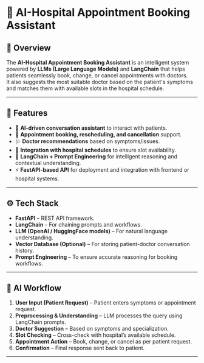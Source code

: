# 🏥 AI-Hospital Appointment Booking Assistant

## 📌 Overview
The **AI-Hospital Appointment Booking Assistant** is an intelligent system powered by **LLMs (Large Language Models)** and **LangChain** that helps patients seamlessly book, change, or cancel appointments with doctors.  
It also suggests the most suitable doctor based on the patient's symptoms and matches them with available slots in the hospital schedule.

---

## 🚀 Features
- 🤖 **AI-driven conversation assistant** to interact with patients.
- 📅 **Appointment booking, rescheduling, and cancellation** support.
- 🩺 **Doctor recommendations** based on symptoms/issues.
- 🏥 **Integration with hospital schedules** to ensure slot availability.
- 🧠 **LangChain + Prompt Engineering** for intelligent reasoning and contextual understanding.
- ⚡ **FastAPI-based API** for deployment and integration with frontend or hospital systems.

---

## ⚙️ Tech Stack
- **FastAPI** – REST API framework.
- **LangChain** – For chaining prompts and workflows.
- **LLM (OpenAI / HuggingFace models)** – For natural language understanding.
- **Vector Database (Optional)** – For storing patient-doctor conversation history.
- **Prompt Engineering** – To ensure accurate reasoning for booking workflows.

---

## 🔄 AI Workflow
1. **User Input (Patient Request)** – Patient enters symptoms or appointment request.
2. **Preprocessing & Understanding** – LLM processes the query using LangChain prompts.
3. **Doctor Suggestion** – Based on symptoms and specialization.
4. **Slot Checking** – Cross-check with hospital’s available schedule.
5. **Appointment Action** – Book, change, or cancel as per patient request.
6. **Confirmation** – Final response sent back to patient.

---



